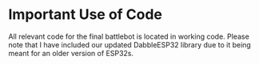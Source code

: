# Important Use of Code
All relevant code for the final battlebot is located in working code. Please note that I have included our updated DabbleESP32 library due to it being meant for an older version of ESP32s.